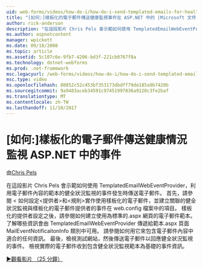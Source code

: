 ```yaml
---
uid: web-forms/videos/how-do-i/how-do-i-send-templated-emails-for-health-monitoring-events-in-aspnet
title: "[如何:]樣板化的電子郵件傳送健康監視事件在 ASP.NET 中的 |Microsoft 文件"
author: rick-anderson
description: "在這段影片 Chris Pels 會示範如何使用 TemplatedEmailWebEventProvider 傳送電子郵件的健全狀況監視的事件發生時利用 t 的範本..."
ms.author: aspnetcontent
manager: wpickett
ms.date: 09/18/2008
ms.topic: article
ms.assetid: 5c107c6e-9fb7-4206-bd3f-221cb0767f8a
ms.technology: dotnet-webforms
ms.prod: .net-framework
msc.legacyurl: /web-forms/videos/how-do-i/how-do-i-send-templated-emails-for-health-monitoring-events-in-aspnet
msc.type: video
ms.openlocfilehash: 80852c52c453bf353173dbdff79de185a9b7420b
ms.sourcegitcommit: 9a9483aceb34591c97451997036a9120c3fe2baf
ms.translationtype: MT
ms.contentlocale: zh-TW
ms.lasthandoff: 11/10/2017
---
```

<a name="how-do-i-send-templated-emails-for-health-monitoring-events-in-aspnet"></a>[如何:]樣板化的電子郵件傳送健康情況監視 ASP.NET 中的事件
====================
由[Chris Pels](https://twitter.com/chrispels)

在這段影片 Chris Pels 會示範如何使用 TemplatedEmailWebEventProvider，利用電子郵件內容的範本的健全狀況監視的事件發生時傳送電子郵件。 首先，請參閱 < 如何設定&lt;提供者&gt;和&lt;規則&gt;實作使用樣板化的電子郵件，並建立關聯的健全狀況監視與樣板化的電子郵件提供者的事件在 web.config 檔案中的項目。 樣板化的提供者設定之後，請參閱如何建立使用為標準的.aspx 網頁的電子郵件範本。 了解哪些資訊會由 TemplatedEmailWebEventProvider 傳遞給範本.aspx 頁面 MailEventNotificaitonInfo 類別中可用。 請參閱如何用它來包含電子郵件內容中適合的任何資訊。 最後，檢視測試網站，然後傳送電子郵件以回應健全狀況監視的事件。 檢視實際的電子郵件收到包含健全狀況監視範本為基礎的事件資訊。

[&#9654;觀看影片 （25 分鐘）](https://channel9.msdn.com/Blogs/ASP-NET-Site-Videos/how-do-i-send-templated-emails-for-health-monitoring-events-in-aspnet)
